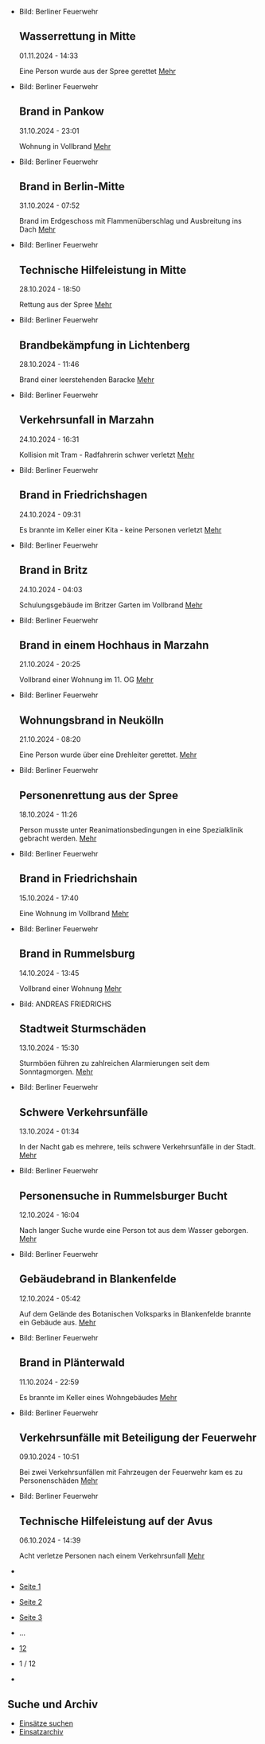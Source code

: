 * Bild: Berliner Feuerwehr

  Wasserrettung in Mitte
  ----------

   01.11.2024 - 14:33

   Eine Person wurde aus der Spree gerettet
  [Mehr](https://www.berliner-feuerwehr.de/aktuelles/einsaetze/wasserrettung-in-mitte-4692/)

* Bild: Berliner Feuerwehr

  Brand in Pankow
  ----------

   31.10.2024 - 23:01

   Wohnung in Vollbrand
  [Mehr](https://www.berliner-feuerwehr.de/aktuelles/einsaetze/brand-in-pankow-6-4691/)

* Bild: Berliner Feuerwehr

  Brand in Berlin-Mitte
  ----------

   31.10.2024 - 07:52

   Brand im Erdgeschoss mit Flammenüberschlag und Ausbreitung ins Dach
  [Mehr](https://www.berliner-feuerwehr.de/aktuelles/einsaetze/brand-in-mitte-10-4688/)

* Bild: Berliner Feuerwehr

  Technische Hilfeleistung in Mitte
  ----------

   28.10.2024 - 18:50

   Rettung aus der Spree
  [Mehr](https://www.berliner-feuerwehr.de/aktuelles/einsaetze/technische-hilfeleistung-in-mitte-6-4687/)

* Bild: Berliner Feuerwehr

  Brandbekämpfung in Lichtenberg
  ----------

   28.10.2024 - 11:46

   Brand einer leerstehenden Baracke
  [Mehr](https://www.berliner-feuerwehr.de/aktuelles/einsaetze/brandbekaempfung-in-lichtenberg-4686/)

* Bild: Berliner Feuerwehr

  Verkehrsunfall in Marzahn
  ----------

   24.10.2024 - 16:31

   Kollision mit Tram - Radfahrerin schwer verletzt
  [Mehr](https://www.berliner-feuerwehr.de/aktuelles/einsaetze/verkehrsunfall-in-marzahn-2-4685/)

* Bild: Berliner Feuerwehr

  Brand in Friedrichshagen
  ----------

   24.10.2024 - 09:31

   Es brannte im Keller einer Kita - keine Personen verletzt
  [Mehr](https://www.berliner-feuerwehr.de/aktuelles/einsaetze/brand-in-friedrichshagen-2-4684/)

* Bild: Berliner Feuerwehr

  Brand in Britz
  ----------

   24.10.2024 - 04:03

   Schulungsgebäude im Britzer Garten im Vollbrand
  [Mehr](https://www.berliner-feuerwehr.de/aktuelles/einsaetze/brand-in-britz-3-4683/)

* Bild: Berliner Feuerwehr

  Brand in einem Hochhaus in Marzahn
  ----------

   21.10.2024 - 20:25

   Vollbrand einer Wohnung im 11. OG
  [Mehr](https://www.berliner-feuerwehr.de/aktuelles/einsaetze/brand-in-einem-hochhaus-in-marzahn-4682/)

* Bild: Berliner Feuerwehr

  Wohnungsbrand in Neukölln
  ----------

   21.10.2024 - 08:20

   Eine Person wurde über eine Drehleiter gerettet.
  [Mehr](https://www.berliner-feuerwehr.de/aktuelles/einsaetze/wohnungsbrand-in-neukoelln-3-4681/)

* Bild: Berliner Feuerwehr

  Personenrettung aus der Spree
  ----------

   18.10.2024 - 11:26

   Person musste unter Reanimationsbedingungen in eine Spezialklinik gebracht werden.
  [Mehr](https://www.berliner-feuerwehr.de/aktuelles/einsaetze/personenrettung-aus-der-spree-4680/)

* Bild: Berliner Feuerwehr

  Brand in Friedrichshain
  ----------

   15.10.2024 - 17:40

   Eine Wohnung im Vollbrand
  [Mehr](https://www.berliner-feuerwehr.de/aktuelles/einsaetze/brand-in-friedrichshain-6-4678/)

* Bild: Berliner Feuerwehr

  Brand in Rummelsburg
  ----------

   14.10.2024 - 13:45

   Vollbrand einer Wohnung
  [Mehr](https://www.berliner-feuerwehr.de/aktuelles/einsaetze/brand-in-rummelsburg-4-4677/)

* Bild: ANDREAS FRIEDRICHS

  Stadtweit Sturmschäden
  ----------

   13.10.2024 - 15:30

   Sturmböen führen zu zahlreichen Alarmierungen seit dem Sonntagmorgen.
  [Mehr](https://www.berliner-feuerwehr.de/aktuelles/einsaetze/stadtweit-sturmschaeden-4676/)

* Bild: Berliner Feuerwehr

  Schwere Verkehrsunfälle
  ----------

   13.10.2024 - 01:34

   In der Nacht gab es mehrere, teils schwere Verkehrsunfälle in der Stadt.
  [Mehr](https://www.berliner-feuerwehr.de/aktuelles/einsaetze/schwere-verkehrsunfaelle-4675/)

* Bild: Berliner Feuerwehr

  Personensuche in Rummelsburger Bucht
  ----------

   12.10.2024 - 16:04

   Nach langer Suche wurde eine Person tot aus dem Wasser geborgen.
  [Mehr](https://www.berliner-feuerwehr.de/aktuelles/einsaetze/personenrettung-in-rummelsburger-bucht-4674/)

* Bild: Berliner Feuerwehr

  Gebäudebrand in Blankenfelde
  ----------

   12.10.2024 - 05:42

   Auf dem Gelände des Botanischen Volksparks in Blankenfelde brannte ein Gebäude aus.
  [Mehr](https://www.berliner-feuerwehr.de/aktuelles/einsaetze/gebaeudebrand-in-blankenfelde-4673/)

* Bild: Berliner Feuerwehr

  Brand in Plänterwald
  ----------

   11.10.2024 - 22:59

   Es brannte im Keller eines Wohngebäudes
  [Mehr](https://www.berliner-feuerwehr.de/aktuelles/einsaetze/brand-in-plaenterwald-4672/)

* Bild: Berliner Feuerwehr

  Verkehrsunfälle mit Beteiligung der Feuerwehr
  ----------

   09.10.2024 - 10:51

   Bei zwei Verkehrsunfällen mit Fahrzeugen der Feuerwehr kam es zu Personenschäden
  [Mehr](https://www.berliner-feuerwehr.de/aktuelles/einsaetze/verkehrsunfaelle-mit-beteiligung-der-feuerwehr-4671/)

* Bild: Berliner Feuerwehr

  Technische Hilfeleistung auf der Avus
  ----------

   06.10.2024 - 14:39

   Acht verletze Personen nach einem Verkehrsunfall
  [Mehr](https://www.berliner-feuerwehr.de/aktuelles/einsaetze/technische-hilfeleistung-auf-der-avus-4670/)

* []()
* [Seite 1](https://www.berliner-feuerwehr.de/aktuelles/einsaetze/1/)
* [Seite 2](https://www.berliner-feuerwehr.de/aktuelles/einsaetze/2/)
* [Seite 3](https://www.berliner-feuerwehr.de/aktuelles/einsaetze/3/)
* …
* [12](https://www.berliner-feuerwehr.de/aktuelles/einsaetze/12/)
* 1 / 12
* [](https://www.berliner-feuerwehr.de/aktuelles/einsaetze/2/)

Suche und Archiv
----------

* [Einsätze suchen](https://www.berliner-feuerwehr.de/aktuelles/einsaetze/einsatzsuche/)
* [Einsatzarchiv](https://www.berliner-feuerwehr.de/aktuelles/einsaetze/einsatzarchiv/)
